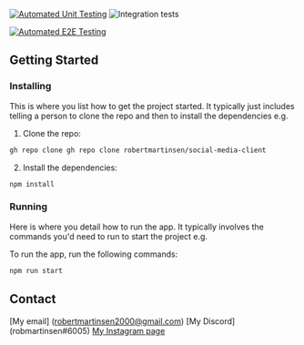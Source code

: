 [![Automated Unit Testing](https://github.com/robertmartinsen/social-media-client/actions/workflows/unit-test.yml/badge.svg?branch=workflow)](https://github.com/robertmartinsen/social-media-client/actions/workflows/unit-test.yml)
![Integration tests](https://github.com/robertmartinsen/social-media-client/tree/workflow/integration-tests/badge.svg)

[![Automated E2E Testing](https://github.com/robertmartinsen/social-media-client/actions/workflows/e2e-test.yml/badge.svg)](https://github.com/robertmartinsen/social-media-client/actions/workflows/e2e-test.yml)

## Getting Started

### Installing

This is where you list how to get the project started. It typically just includes telling a person to clone the repo and then to install the dependencies e.g.

1. Clone the repo:

```bash
gh repo clone gh repo clone robertmartinsen/social-media-client
```

2. Install the dependencies:

```
npm install
```

### Running

Here is where you detail how to run the app. It typically involves the commands you'd need to run to start the project e.g.

To run the app, run the following commands:

```bash
npm run start
```

## Contact

[My email] (robertmartinsen2000@gmail.com)
[My Discord] (robmartinsen#6005)
[My Instagram page](www.instagram.com/robertmartinsen_)
